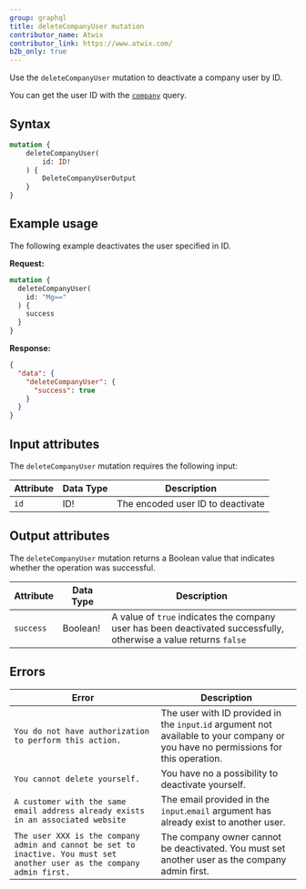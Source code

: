 ```yaml
---
group: graphql
title: deleteCompanyUser mutation
contributor_name: Atwix
contributor_link: https://www.atwix.com/
b2b_only: true
---
```


Use the `deleteCompanyUser` mutation to deactivate a company user by ID.

You can get the user ID with the [`company`]({{page.baseurl}}/graphql/queries/company.html) query.

## Syntax

```graphql
mutation {
    deleteCompanyUser(
        id: ID!
    ) {
        DeleteCompanyUserOutput
    }
}
```

## Example usage

The following example deactivates the user specified in ID.

**Request:**

```graphql
mutation {
  deleteCompanyUser(
    id: "Mg=="
  ) {
    success
  }
}
```

**Response:**

```json
{
  "data": {
    "deleteCompanyUser": {
      "success": true
    }
  }
}
```

## Input attributes

The `deleteCompanyUser` mutation requires the following input:

Attribute |  Data Type | Description
--- | --- | ---
`id` | ID! | The encoded user ID to deactivate

## Output attributes

The `deleteCompanyUser` mutation returns a Boolean value that indicates whether the operation was successful.

Attribute |  Data Type | Description
--- | --- | ---
`success` | Boolean! | A value of `true` indicates the company user has been deactivated successfully, otherwise a value returns `false`

## Errors

Error | Description
--- | ---
`You do not have authorization to perform this action.` | The user with ID provided in the `input`.`id` argument not available to your company or you have no permissions for this operation.
`You cannot delete yourself.` | You have no a possibility to deactivate yourself.
`A customer with the same email address already exists in an associated website` | The email provided in the `input`.`email` argument has already exist to another user.
`The user XXX is the company admin and cannot be set to inactive. You must set another user as the company admin first.` | The company owner cannot be deactivated. You must set another user as the company admin first.
